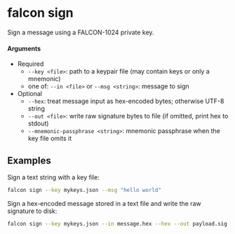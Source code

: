 # falcon sign

Sign a message using a FALCON-1024 private key.

#### Arguments
  - Required
    - `--key <file>`: path to a keypair file (may contain keys or only a mnemonic)
    - one of: `--in <file>` or `--msg <string>`: message to sign
  - Optional
    - `--hex`: treat message input as hex-encoded bytes; otherwise UTF-8 string
    - `--out <file>`: write raw signature bytes to file (if omitted, print hex to stdout)
    - `--mnemonic-passphrase <string>`: mnemonic passphrase when the key file omits it

## Examples

Sign a text string with a key file:

```bash
falcon sign --key mykeys.json --msg "hello world"
```

Sign a hex-encoded message stored in a text file and write the raw signature to disk:

```bash
falcon sign --key mykeys.json --in message.hex --hex --out payload.sig
```
